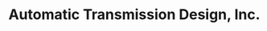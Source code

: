 ---
title: "Automatic Transmission Design, Inc."
url: /germantown/automatic-transmission-design-inc/
shop: Autowerkstatt
---
